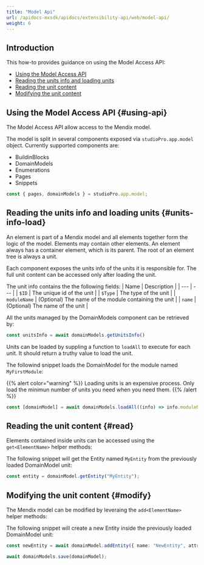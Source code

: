 ```yaml
---
title: "Model Api"
url: /apidocs-mxsdk/apidocs/extensibility-api/web/model-api/
weight: 6
---
```


## Introduction 

This how-to provides guidance on using the Model Access API:

* [Using the Model Access API](#using-api)
* [Reading the units info and loading units](#units-info-load)
* [Reading the unit content](#read)
* [Modifying the unit content](#modify)

## Using the Model Access API {#using-api}

The Model Access API allow access to the Mendix model.

The model is split in several components exposed via `studioPro.app.model` object. Currently supported components are:
* BuildinBlocks
* DomainModels
* Enumerations
* Pages
* Snippets

```ts
const { pages, domainModels } = studioPro.app.model;
```

## Reading the units info and loading units {#units-info-load}

An element is part of a Mendix model and all elements together form the logic of the model. Elements may contain other elements. An element always has a container element, which is its parent. The root of an element tree is always a unit.

Each component exposes the units info of the units it is responsible for. The full unit content can be accessed only after loading the unit.

The unit info contains the the following fields:
| Name | Description | 
| --- | --- |
| `$ID` | The unique id of the unit |
| `$Type` | The type of the unit |
| `moduleName` | (Optional) The name of the module containing the unit |
| `name` | (Optional) The name of the unit |

All the units managed by the DomainModels component can be retrieved by:

```ts
const unitsInfo = await domainModels.getUnitsInfo()
```

Units can be loaded by suppling a function to `loadAll` to execute for each unit. It should return a truthy value to load the unit.

The followind snippet loads the DomainModel for the module named `MyFirstModule`:

{{% alert color="warning" %}}
Loading units is an expensive process. Only load the minimun number of units you need when you need them.
{{% /alert %}}

```ts
const [domainModel] = await domainModels.loadAll((info) => info.moduleName === 'MyFirstModule');
```

## Reading the unit content {#read}

Elements contained inside units can be accessed using the `get<ElementName>` helper methods:

The following snippet will get the Entity named `MyEntity` from the previously loaded DomainModel unit:

```ts
const entity = domainModel.getEntity("MyEntity");
```

## Modifying the unit content {#modify}

The Mendix model can be modified by leveraing the `add<ElementName>` helper methods:

The following snippet will create a new Entity inside the previously loaded DomainModel unit:

```ts
const newEntity = await domainModel.addEntity({ name: "NewEntity", attributes: [{ name: "MyAttribute", type: "AutoNumber" }]})

await domainModels.save(domainModel);
```

